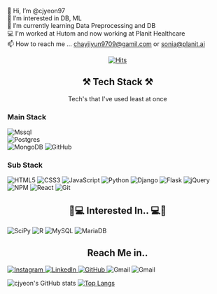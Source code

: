 <div align="left">

👋 Hi, I’m @cjyeon97 <br>
👀 I’m interested in DB, ML  <br>
🌱 I’m currently learning Data Preprocessing and DB <br>
💻 I'm worked at Hutom and now working at Planit Healthcare <br>
📫 How to reach me ... chayjiyun9709@gamil.com or sonia@planit.ai
</div>

<div align="center">	
	
[![Hits](https://hits.seeyoufarm.com/api/count/incr/badge.svg?url=https%3A%2F%2Fgithub.com%2Fcjyeon97%2Fhit-counter&count_bg=%23F7CAC9&title_bg=%2392A8D2&icon=googlefit.svg&icon_color=%23FFFFFF&title=hits&edge_flat=false)](https://hits.seeyoufarm.com)
	
⚒ Tech Stack ⚒
------------------------------------------------------------------------------------------------	
Tech's that I've used least at once
</div>
<div align="left">
	
### Main Stack

![Mssql](https://img.shields.io/badge/Mssql-%23316192.svg?style=for-the-badge&logo=Mssql&logoColor=white) 	
![Postgres](https://img.shields.io/badge/postgres-%23316192.svg?style=for-the-badge&logo=postgresql&logoColor=white) 	
![MongoDB](https://img.shields.io/badge/MongoDB-%234ea94b.svg?style=for-the-badge&logo=mongodb&logoColor=white)
![GitHub](https://img.shields.io/badge/github-%23121011.svg?style=for-the-badge&logo=github&logoColor=white)
	
### Sub Stack
	
![HTML5](https://img.shields.io/badge/html5-%23E34F26.svg?style=for-the-badge&logo=html5&logoColor=white) 
![CSS3](https://img.shields.io/badge/css3-%231572B6.svg?style=for-the-badge&logo=css3&logoColor=white)
![JavaScript](https://img.shields.io/badge/javascript-%23323330.svg?style=for-the-badge&logo=javascript&logoColor=%23F7DF1E) 
![Python](https://img.shields.io/badge/python-3670A0?style=for-the-badge&logo=python&logoColor=ffdd54) 
![Django](https://img.shields.io/badge/django-%23092E20.svg?style=for-the-badge&logo=django&logoColor=white) 
![Flask](https://img.shields.io/badge/flask-%23000.svg?style=for-the-badge&logo=flask&logoColor=white) 
![jQuery](https://img.shields.io/badge/jquery-%230769AD.svg?style=for-the-badge&logo=jquery&logoColor=white) 
![NPM](https://img.shields.io/badge/NPM-%23000000.svg?style=for-the-badge&logo=npm&logoColor=white) 
![React](https://img.shields.io/badge/react-%2320232a.svg?style=for-the-badge&logo=react&logoColor=%2361DAFB) 
![Git](https://img.shields.io/badge/git-%23F05033.svg?style=for-the-badge&logo=git&logoColor=white)

</div>

<div align="center">
	
📖💻 Interested In.. 💻📖
-------------------------------------------------------------------------------------------------
</div>
<div align="left">	
	
![SciPy](https://img.shields.io/badge/SciPy-%230C55A5.svg?style=for-the-badge&logo=scipy&logoColor=%white) 
![R](https://img.shields.io/badge/r-%23276DC3.svg?style=for-the-badge&logo=r&logoColor=white) 
![MySQL](https://img.shields.io/badge/mysql-%2300f.svg?style=for-the-badge&logo=mysql&logoColor=white) 
![MariaDB](https://img.shields.io/badge/MariaDB-003545?style=for-the-badge&logo=mariadb&logoColor=white)  
</div>
	
<div align="center">
	
Reach Me in..
-------------------------------------------------------------------------------------------------
</div>
<div align="left">
	
<a href = "https://www.instagram.com/_zi._.yxxn_/" > ![Instagram](https://img.shields.io/badge/_zi._.yxxn_-%23E4405F.svg?style=for-the-badge&logo=Instagram&logoColor=white) </a>
<a href = "https://www.linkedin.com/in/jiyeon-choi-60345b224/" > ![LinkedIn](https://img.shields.io/badge/JiYeon.Choi-%230077B5.svg?style=for-the-badge&logo=linkedin&logoColor=white) </a>
<a href = "https://github.com/cjyeon97" > ![GitHub](https://img.shields.io/badge/cjyeon97-%23121011.svg?style=for-the-badge&logo=github&logoColor=white) </a>
![Gmail](https://img.shields.io/badge/chayjiyun9709@gamil.com-D14836?style=for-the-badge&logo=gmail&logoColor=white) 
![Gmail](https://img.shields.io/badge/chayjiyun9709@hutom.co.kr-D14836?style=for-the-badge&logo=gmail&logoColor=white)



![cjyeon's GitHub stats](https://github-readme-stats.vercel.app/api?username=cjyeon97&show_icons=true&theme=discord_old_blurple)
[![Top Langs](https://github-readme-stats.vercel.app/api/top-langs/?username=cjyeon97&layout=compact&theme=discord_old_blurple)](https://github.com/anuraghazra/github-readme-stats)

</div>
